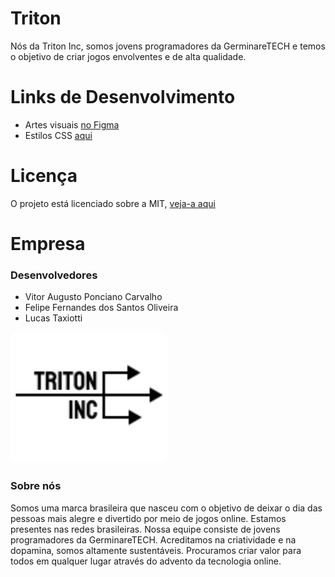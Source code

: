 # Triton
Nós da Triton Inc, somos jovens programadores da GerminareTECH e temos o objetivo de criar jogos envolventes e de alta qualidade.

# Links de Desenvolvimento
* Artes visuais [no Figma](https://www.figma.com/design/U68WI9LYpewIm4N8yZez7f/Triton?node-id=0-1&t=eY3yYOwOAum5fH6W-0)
* Estilos CSS [aqui](./assets/style/pallete.css)

# Licença
O projeto está licenciado sobre a MIT, [veja-a aqui](LICENSE)

<div class="credito">

# Empresa
### Desenvolvedores
* Vitor Augusto Ponciano Carvalho
* Felipe Fernandes dos Santos Oliveira
* Lucas Taxiotti

<img src="./assets/img/logo/Empresa.svg" width="50%" class="img" style="border-radius: 12px">

### Sobre nós
Somos uma marca brasileira que nasceu com o objetivo de deixar o dia das pessoas mais alegre e divertido por meio de jogos online. Estamos presentes nas redes brasileiras. Nossa equipe consiste de jovens programadores da GerminareTECH. Acreditamos na criatividade e na dopamina, somos altamente sustentáveis. Procuramos criar valor para todos em qualquer lugar através do advento da tecnologia online.
</div>